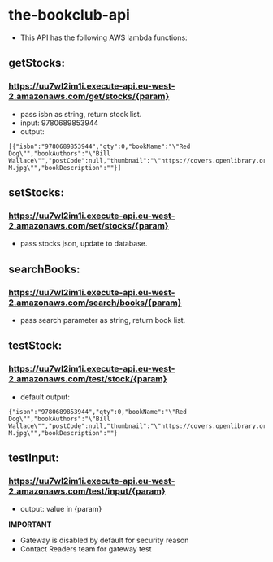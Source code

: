 # the-bookclub-api
- This API has the following AWS lambda functions:

## getStocks:
### https://uu7wl2im1i.execute-api.eu-west-2.amazonaws.com/get/stocks/{param}
- pass isbn as string, return stock list.
- input: 9780689853944
- output:
```
[{"isbn":"9780689853944","qty":0,"bookName":"\"Red Dog\"","bookAuthors":"\"Bill Wallace\"","postCode":null,"thumbnail":"\"https://covers.openlibrary.org/b/id/437328-M.jpg\"","bookDescription":""}]
```

## setStocks:
### https://uu7wl2im1i.execute-api.eu-west-2.amazonaws.com/set/stocks/{param}
- pass stocks json, update to database.

## searchBooks:
### https://uu7wl2im1i.execute-api.eu-west-2.amazonaws.com/search/books/{param}
- pass search parameter as string, return book list.

## testStock:
### https://uu7wl2im1i.execute-api.eu-west-2.amazonaws.com/test/stock/{param}
- default output:
```
{"isbn":"9780689853944","qty":0,"bookName":"\"Red Dog\"","bookAuthors":"\"Bill Wallace\"","postCode":null,"thumbnail":"\"https://covers.openlibrary.org/b/id/437328-M.jpg\"","bookDescription":""}
```

## testInput:
### https://uu7wl2im1i.execute-api.eu-west-2.amazonaws.com/test/input/{param}
- output: value in {param}

**IMPORTANT**
- Gateway is disabled by default for security reason
- Contact Readers team for gateway test
